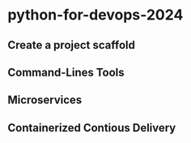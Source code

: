 # python-for-devops-2024

## Create a project scaffold

## Command-Lines Tools

## Microservices

## Containerized Contious Delivery
